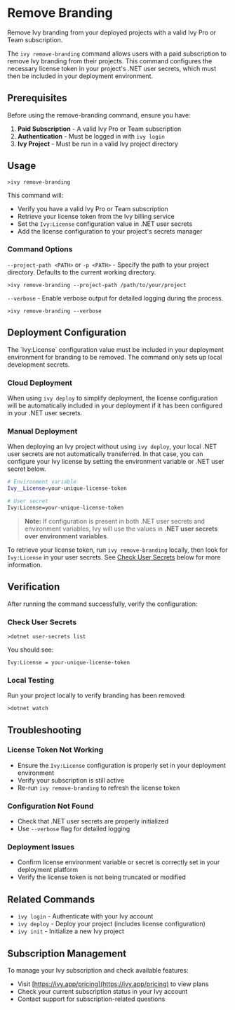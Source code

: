 ﻿---
searchHints:
  - branding
  - license
  - subscription
  - white-label
  - pro
  - customization
---

# Remove Branding

<Ingress>
Remove Ivy branding from your deployed projects with a valid Ivy Pro or Team subscription.
</Ingress>

The `ivy remove-branding` command allows users with a paid subscription to remove Ivy branding from their projects. This command configures the necessary license token in your project's .NET user secrets, which must then be included in your deployment environment.

## Prerequisites

Before using the remove-branding command, ensure you have:

1. **Paid Subscription** - A valid Ivy Pro or Team subscription
2. **Authentication** - Must be logged in with `ivy login`
3. **Ivy Project** - Must be run in a valid Ivy project directory

## Usage

```terminal
>ivy remove-branding
```

This command will:

- Verify you have a valid Ivy Pro or Team subscription
- Retrieve your license token from the Ivy billing service
- Set the `Ivy:License` configuration value in .NET user secrets
- Add the license configuration to your project's secrets manager

### Command Options

`--project-path <PATH>` or `-p <PATH>` - Specify the path to your project directory. Defaults to the current working directory.

```terminal
>ivy remove-branding --project-path /path/to/your/project
```

`--verbose` - Enable verbose output for detailed logging during the process.

```terminal
>ivy remove-branding --verbose
```

## Deployment Configuration

<Callout Type="Warning">
The `Ivy:License` configuration value must be included in your deployment environment for branding to be removed. The command only sets up local development secrets.
</Callout>

### Cloud Deployment

When using `ivy deploy` to simplify deployment, the license configuration will be automatically included in your deployment if it has been configured in your .NET user secrets.

### Manual Deployment

When deploying an Ivy project without using `ivy deploy`, your local .NET user secrets are not automatically transferred. In that case, you can configure your Ivy license by setting the environment variable or .NET user secret below.

```bash
# Environment variable
Ivy__License=your-unique-license-token

# User secret
Ivy:License=your-unique-license-token
```

> **Note:** If configuration is present in both .NET user secrets and environment variables, Ivy will use the values in **.NET user secrets over environment variables**.

To retrieve your license token, run `ivy remove-branding` locally, then look for `Ivy:License` in your user secrets. See [Check User Secrets](#check-user-secrets) below for more information.

## Verification

After running the command successfully, verify the configuration:

### Check User Secrets

```terminal
>dotnet user-secrets list
```

You should see:
```
Ivy:License = your-unique-license-token
```

### Local Testing

Run your project locally to verify branding has been removed:

```terminal
>dotnet watch
```

## Troubleshooting

### License Token Not Working

- Ensure the `Ivy:License` configuration is properly set in your deployment environment
- Verify your subscription is still active
- Re-run `ivy remove-branding` to refresh the license token

### Configuration Not Found

- Check that .NET user secrets are properly initialized
- Use `--verbose` flag for detailed logging

### Deployment Issues

- Confirm license environment variable or secret is correctly set in your deployment platform
- Verify the license token is not being truncated or modified

## Related Commands

- `ivy login` - Authenticate with your Ivy account
- `ivy deploy` - Deploy your project (includes license configuration)
- `ivy init` - Initialize a new Ivy project

## Subscription Management

To manage your Ivy subscription and check available features:

- Visit [https://ivy.app/pricing](https://ivy.app/pricing) to view plans
- Check your current subscription status in your Ivy account
- Contact support for subscription-related questions
